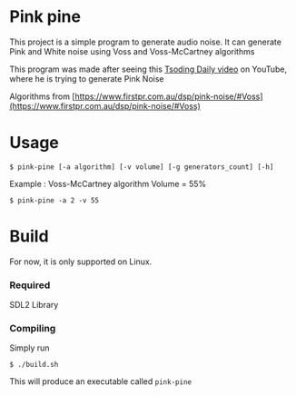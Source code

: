 # Pink pine
This project is a simple program to generate audio noise.
It can generate Pink and White noise using Voss and Voss-McCartney algorithms

This program was made after seeing this [Tsoding Daily video](https://youtu.be/z3S60XTXdlw) on YouTube,
where he is trying to generate Pink Noise

Algorithms from [https://www.firstpr.com.au/dsp/pink-noise/#Voss](https://www.firstpr.com.au/dsp/pink-noise/#Voss)

# Usage

```console
$ pink-pine [-a algorithm] [-v volume] [-g generators_count] [-h]

```

Example :
Voss-McCartney algorithm
Volume = 55%
```console
$ pink-pine -a 2 -v 55
```

# Build
For now, it is only supported on Linux.

### Required

SDL2 Library

### Compiling

Simply run
```console
$ ./build.sh
```

This will produce an executable called `pink-pine`
